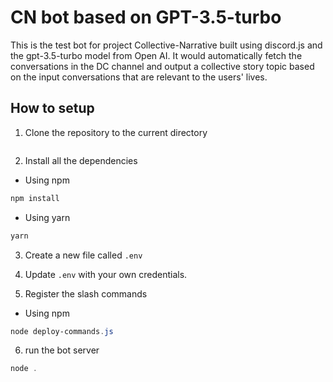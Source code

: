 # CN bot based on GPT-3.5-turbo

This is the test bot for project Collective-Narrative built using discord.js and the gpt-3.5-turbo model from Open AI. It would automatically fetch the conversations in the DC channel and output a collective story topic based on the input conversations that are relevant to the users' lives. 


## How to setup

1. Clone the repository to the current directory

```powershell

```

2. Install all the dependencies

- Using npm
```powershell
npm install
```

- Using yarn
```powershell
yarn
```

3. Create a new file called `.env`

4. Update `.env` with your own credentials.

5. Register the slash commands

- Using npm
```powershell
node deploy-commands.js
```
6. run the bot server
   
```powershell
node .
```
